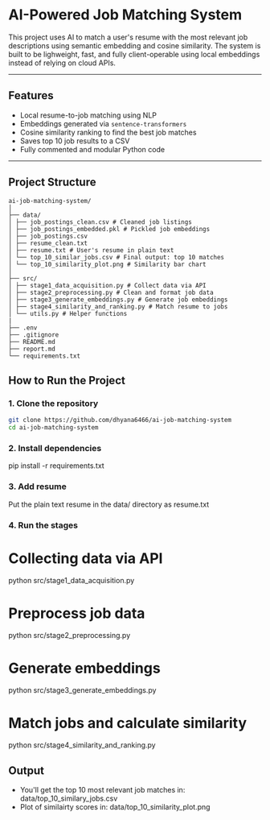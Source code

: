 # AI-Powered Job Matching System
This project uses AI to match a user's resume with the most relevant job descriptions using semantic embedding and cosine similarity. The system is built to be lighweight, fast, and fully client-operable using local embeddings instead of relying on cloud APIs.

---

## Features
- Local resume-to-job matching using NLP
- Embeddings generated via `sentence-transformers`
- Cosine similarity ranking to find the best job matches
- Saves top 10 job results to a  CSV
- Fully commented and modular Python code

---

## Project Structure
```
ai-job-matching-system/
│
├── data/
│ ├── job_postings_clean.csv # Cleaned job listings
│ ├── job_postings_embedded.pkl # Pickled job embeddings
│ ├── job_postings.csv
│ ├── resume_clean.txt
│ ├── resume.txt # User's resume in plain text
│ └── top_10_similar_jobs.csv # Final output: top 10 matches
│ └── top_10_similarity_plot.png # Similarity bar chart
│
├── src/
│ ├── stage1_data_acquisition.py # Collect data via API
│ ├── stage2_preprocessing.py # Clean and format job data
│ ├── stage3_generate_embeddings.py # Generate job embeddings
│ ├── stage4_similarity_and_ranking.py # Match resume to jobs
│ └── utils.py # Helper functions
|
├── .env
├── .gitignore
├── README.md
├── report.md
└── requirements.txt
```

## How to Run the Project

### 1. Clone the repository
```bash
git clone https://github.com/dhyana6466/ai-job-matching-system 
cd ai-job-matching-system
```

### 2. Install dependencies
pip install -r requirements.txt

### 3. Add resume
Put the plain text resume in the data/ directory as resume.txt

### 4. Run the stages
# Collecting data via API
python src/stage1_data_acquisition.py

# Preprocess job data
python src/stage2_preprocessing.py

# Generate embeddings
python src/stage3_generate_embeddings.py

# Match jobs and calculate similarity
python src/stage4_similarity_and_ranking.py

## Output
- You'll get the top 10 most relevant job matches in: data/top_10_similary_jobs.csv
- Plot of similairty scores in: data/top_10_similarity_plot.png
